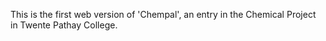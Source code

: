 This is the first web version of 'Chempal', an entry in the Chemical Project in Twente Pathay College.
